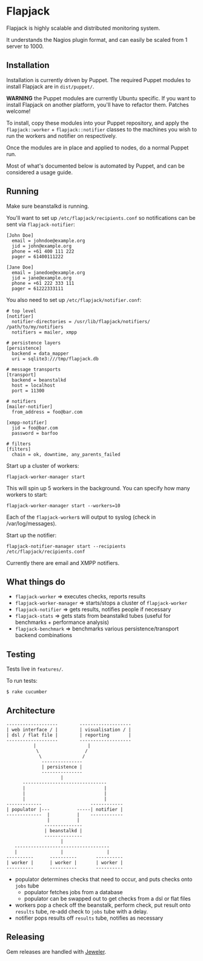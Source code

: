 Flapjack
========

Flapjack is highly scalable and distributed monitoring system.

It understands the Nagios plugin format, and can easily be scaled
from 1 server to 1000.


Installation
------------

Installation is currently driven by Puppet. The required Puppet modules to install Flapjack are in `dist/puppet/`.

**WARNING** the Puppet modules are currently Ubuntu specific. If you want to install Flapjack on another platform, you'll have to refactor them. Patches welcome!

To install, copy these modules into your Puppet repository, and apply the `flapjack::worker` + `flapjack::notifier` classes to the machines you wish to run the workers and notifier on respectively.

Once the modules are in place and applied to nodes, do a normal Puppet run.

Most of what's documented below is automated by Puppet, and can be considered a usage guide.

Running
-------

Make sure beanstalkd is running.

You'll want to set up `/etc/flapjack/recipients.conf` so notifications can be sent via
`flapjack-notifier`:

    [John Doe]
      email = johndoe@example.org
      jid = john@example.org
      phone = +61 400 111 222
      pager = 61400111222

    [Jane Doe]
      email = janedoe@example.org
      jid = jane@example.org
      phone = +61 222 333 111
      pager = 61222333111

You also need to set up `/etc/flapjack/notifier.conf`:

    # top level
    [notifier]
      notifier-directories = /usr/lib/flapjack/notifiers/ /path/to/my/notifiers
      notifiers = mailer, xmpp

    # persistence layers
    [persistence]
      backend = data_mapper
      uri = sqlite3:///tmp/flapjack.db

    # message transports
    [transport]
      backend = beanstalkd
      host = localhost
      port = 11300

    # notifiers
    [mailer-notifier]
      from_address = foo@bar.com

    [xmpp-notifier]
      jid = foo@bar.com
      password = barfoo

    # filters
    [filters]
      chain = ok, downtime, any_parents_failed


Start up a cluster of workers:

    flapjack-worker-manager start

This will spin up 5 workers in the background. You can specify how many workers
to start:

    flapjack-worker-manager start --workers=10

Each of the `flapjack-worker`s will output to syslog (check in /var/log/messages).

Start up the notifier:

    flapjack-notifier-manager start --recipients /etc/flapjack/recipients.conf

Currently there are email and XMPP notifiers.


What things do
--------------

  * `flapjack-worker` => executes checks, reports results
  * `flapjack-worker-manager` => starts/stops a cluster of `flapjack-worker`
  * `flapjack-notifier` => gets results, notifies people if necessary
  * `flapjack-stats` => gets stats from beanstalkd tubes (useful for benchmarks + performance analysis)
  * `flapjack-benchmark` => benchmarks various persistence/transport backend combinations


Testing
-------

Tests live in `features/`.

To run tests:

    $ rake cucumber


Architecture
------------

    -------------------        -------------------
    | web interface / |        | visualisation / |
    | dsl / flat file |        | reporting       |
    -------------------        -------------------
              |                   |
               \                 /
                \               /
                 ---------------
                 | persistence |
                 ---------------
                        |
          -------------------------------
          |                             |
          |                             |
          |                             |
    -------------                  ------------
    | populator |---          -----| notifier |
    -------------  |          |    ------------
                   |          |
                  --------------
                  | beanstalkd |
                  --------------
                        |
       -----------------------------------
       |                |                |
    ----------      ----------       ----------
    | worker |      | worker |       | worker |
    ----------      ----------       ----------


- populator determines checks that need to occur, and puts checks onto `jobs` tube
  - populator fetches jobs from a database
  - populator can be swapped out to get checks from a dsl or flat files
- workers pop a check off the beanstalk, perform check, put result onto `results` tube,
  re-add check to `jobs` tube with a delay.
- notifier pops results off `results` tube, notifies as necessary

Releasing
---------

Gem releases are handled with [Jeweler](https://github.com/technicalpickles/jeweler).
